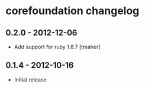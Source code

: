 # corefoundation changelog

<!-- latest_release -->
<!-- latest_release -->

<!-- release_rollup -->
<!-- release_rollup -->

<!-- latest_stable_release -->
## 0.2.0 - 2012-12-06

- Add support for ruby 1.8.7 [tmaher]
<!-- latest_stable_release -->

## 0.1.4 - 2012-10-16

- Initial release
